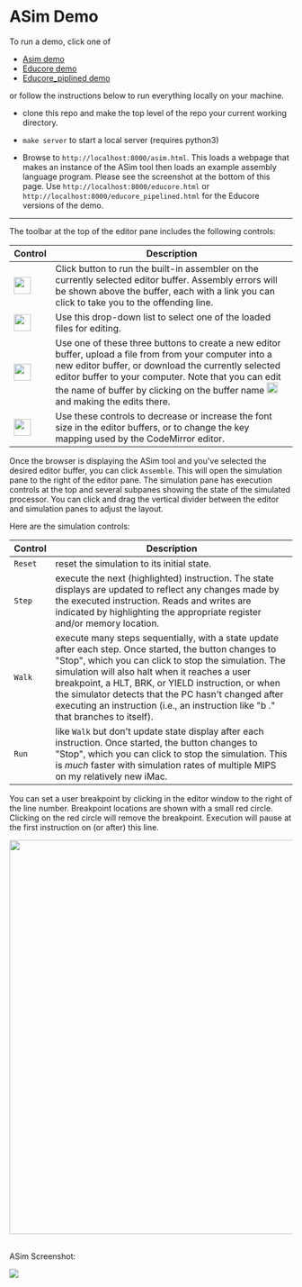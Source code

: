# ASim Demo

To run a demo, click one of

* [Asim demo](https://computation-structures.github.io/asim/asim.html)
* [Educore demo](https://computation-structures.github.io/asim/educore.html)
* [Educore_piplined demo](https://computation-structures.github.io/asim/educore_pipelined.html)

or follow the instructions below to run everything locally
on your machine.

* clone this repo and make the top level of the repo your current
  working directory.

* `make server` to start a local server (requires python3)

* Browse to `http://localhost:8000/asim.html`.  This loads a webpage
that makes an instance of the ASim tool then loads an example assembly
language program.  Please see the screenshot at the bottom of this page.
Use `http://localhost:8000/educore.html` or `http://localhost:8000/educore_pipelined.html`
for the Educore versions of the demo.

<hr>

The toolbar at the top of the
editor pane includes the following controls:

| Control | Description |
| --- | --- |
| <img height="30" src="docs/assemble_button.png"/> | Click button to run the built-in assembler on the currently selected editor buffer. Assembly errors will be shown above the buffer, each with a link you can click to take you to the offending line.|
| <img height="30" src="docs/select_buffer.png"/> | Use this drop-down list to select one of the loaded files for editing. |
| <img height="30" src="docs/file_controls.png"/> | Use one of these three buttons to create a new editor buffer, upload a file from from your computer into a new editor buffer, or download the currently selected editor buffer to your computer.  Note that you can edit the name of buffer by clicking on the buffer name <img height="20" src="docs/buffer_name.png"/> and making the edits there. |
| <img height="30" src="docs/editor_controls.png"/> | Use these controls to decrease or increase the font size in the editor buffers, or to change the key mapping used by the CodeMirror editor. |

Once the browser is displaying the ASim tool and you've selected the
desired editor buffer, you can click `Assemble`.  This will open the
simulation pane to the right of the editor pane.  The simulation pane
has execution controls at the top and several subpanes showing the
state of the simulated processor.  You can click and drag the vertical
divider between the editor and simulation panes to adjust the layout.

Here are the simulation controls:

| Control | Description |
| --- | --- |
| `Reset` | reset the simulation to its initial state. |
| `Step` | execute the next (highlighted) instruction.  The state displays are updated to reflect any changes made by the executed instruction.  Reads and writes are indicated by highlighting the appropriate register and/or memory location. |
| `Walk` | execute many steps sequentially, with a state update after each step.  Once started, the button changes to "Stop", which you can click to stop the simulation.  The simulation will also halt when it reaches a user breakpoint, a HLT, BRK, or YIELD instruction, or when the simulator detects that the PC hasn't changed after executing an instruction (i.e., an instruction like "b ." that branches to itself). |
| `Run` | like `Walk` but don't update state display after each instruction.  Once started, the button changes to "Stop", which you can click to stop the simulation.  This is *much* faster with simulation rates of multiple MIPS on my relatively new iMac. |

You can set a user breakpoint by clicking in the editor window to the
right of the line number.  Breakpoint locations are shown with a small
red circle.  Clicking on the red circle will remove the breakpoint.
Execution will pause at the first instruction on (or after) this line.

<img style="width: 700px;" src="docs/breakpoint.png">

<br>ASim Screenshot:

<img src="docs/asim.png">


